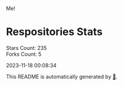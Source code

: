 Me!

# Respositories Stats
Stars Count: 235  
Forks Count: 5

2023-11-18 00:08:34  

This README is automatically generated by [🐰](https://github.com/rnitta/rnitta).
